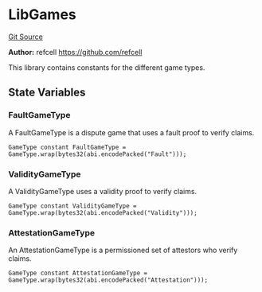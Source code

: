 # LibGames
[Git Source](https://github.com/ethereum-optimism/optimism/blob/eaf1cde5896035c9ff0d32731da1e103f2f1c693/src/lib/LibGames.sol)

**Author:**
refcell <https://github.com/refcell>

This library contains constants for the different game types.


## State Variables
### FaultGameType
A FaultGameType is a dispute game that uses a fault proof to verify claims.


```solidity
GameType constant FaultGameType = GameType.wrap(bytes32(abi.encodePacked("Fault")));
```


### ValidityGameType
A ValidityGameType uses a validity proof to verify claims.


```solidity
GameType constant ValidityGameType = GameType.wrap(bytes32(abi.encodePacked("Validity")));
```


### AttestationGameType
An AttestationGameType is a permissioned set of attestors who verify claims.


```solidity
GameType constant AttestationGameType = GameType.wrap(bytes32(abi.encodePacked("Attestation")));
```


